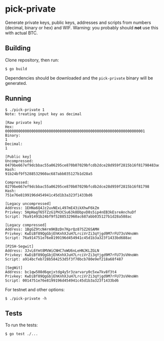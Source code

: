 # pick-private

Generate private keys, public keys, addresses and scripts from numbers (decimal, binary or hex) and WIF.
Warning: you probably should **not** use this with actual BTC.

## Building

Clone repository, then run:

```
$ go build
```

Dependencies should be downloaded and the `pick-private` binary will be generated.

## Running

```
$ ./pick-private 1
Note: treating input key as decimal

[Raw private key]
Hex:
0000000000000000000000000000000000000000000000000000000000000001
Binary:
1
Decimal:
1

[Public key]
Uncompressed:
0479be667ef9dcbbac55a06295ce870b07029bfcdb2dce28d959f2815b16f81798483ada7726a3c4655da4fbfc0e1108a8fd17b448a68554199c47d08ffb10d4b8
Hash:
91b24bf9f5288532960ac687abb035127b1d28a5

Compressed:
0279be667ef9dcbbac55a06295ce870b07029bfcdb2dce28d959f2815b16f81798
Hash:
751e76e8199196d454941c45d1b3a323f1433bd6

[Legacy uncompressed]
Address: 1EHNa6Q4Jz2uvNExL497mE43ikXhwF6kZm
Privkey: 5HpHagT65TZzG1PH3CSu63k8DbpvD8s5ip4nEB3kEsreAnchuDf
Script: 76a91491b24bf9f5288532960ac687abb035127b1d28a588ac

[Legacy compressed]
Address: 1BgGZ9tcN4rm9KBzDn7KprQz87SZ26SAMH
Privkey: KwDiBf89QgGbjEhKnhXJuH7LrciVrZi3qYjgd9M7rFU73sVHnoWn
Script: 76a914751e76e8199196d454941c45d1b3a323f1433bd688ac

[P2SH-Segwit]
Address: 3JvL6Ymt8MVWiCNHC7oWU6nLeHNJKLZGLN
Privkey: KwDiBf89QgGbjEhKnhXJuH7LrciVrZi3qYjgd9M7rFU73sVHnoWn
Script: a914bcfeb728b584253d5f3f70bcb780e9ef218a68f487

[SegWit]
Address: bc1qw508d6qejxtdg4y5r3zarvary0c5xw7kv8f3t4
Privkey: KwDiBf89QgGbjEhKnhXJuH7LrciVrZi3qYjgd9M7rFU73sVHnoWn
Script: 0014751e76e8199196d454941c45d1b3a323f1433bd6
```

For testnet and other options:

```
$ ./pick-private -h
```

## Tests

To run the tests:

```
$ go test ./...
```
